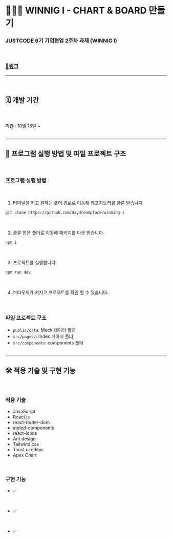 # 👩🏻‍💻 WINNIG I - CHART & BOARD 만들기

### JUSTCODE 6기 기업협업 2주차 과제 (WINNIG I)

<br />

### **[📌링크]()**

---

<br />

## 🗓 개발 기간

<br />

**기간** : 10월 18일 ~
<br />
<br />

---

## 🚧 프로그램 실행 방법 및 파일 프로젝트 구조

  <br />

### 프로그램 실행 방법

<br />

1.  터미널을 키고 원하는 폴더 경로로 이동해 레포지토리를 클론 받습니다.

```
git clone https://github.com/daydreamplace/winning-i
```

<br />

2.  클론 받은 폴더로 이동해 패키지를 다운 받습니다.

```
npm i
```

<br />

3.  프로젝트를 실행합니다.

```
npm run dev
```

<br />

4. 브라우저가 켜지고 프로젝트를 확인 할 수 있습니다.
   <br />
   <br />
   <br />

### 파일 프로젝트 구조

- `public/data`: Mock 데이터 폴더
- `src/pages/`: Index 페이지 폴더
- `src/components`: components 폴더
  <br />
  <br />

---

## 🛠 적용 기술 및 구현 기능

<br />

### 적용 기술

- JavaScript
- React.js
- react-router-dom
- styled-components
- react-icons
- Ant design
- Tailwind css
- Toast ui editor
- Apex Chart

<br />

### 구현 기능

- ✅

  <br />

- ✅

  <br />

- ✅

  <br />
